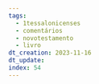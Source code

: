```yaml
---
tags:
  - 1tessalonicenses
  - comentários
  - novotestamento
  - livro
dt_creation: 2023-11-16
dt_update: 
index: 54
---
```

